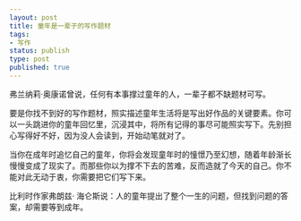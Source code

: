 ```yaml
---
layout: post
title: 童年是一辈子的写作题材
tags: 
- 写作
status: publish
type: post
published: true
---
```


弗兰纳莉·奥康诺曾说，任何有本事撑过童年的人，一辈子都不缺题材可写。

要是你找不到好的写作题材，照实描述童年生活将是写出好作品的关键要素。你可以一头跳进你的童年回忆里，沉浸其中，将所有记得的事尽可能照实写下。先别担心写得好不好，因为没人会读到，开始动笔就对了。

当你在成年时追忆自己的童年，你将会发现童年时的憧憬乃至幻想，随着年龄渐长慢慢变成了现实了。而那些你以为撑不下去的苦难，反而造就了今天的自己。你不能对此无动于衷，你需要把它们写下来。

比利时作家弗朗兹· 海仑斯说：人的童年提出了整个一生的问题，但找到问题的答案，却需要等到成年。
